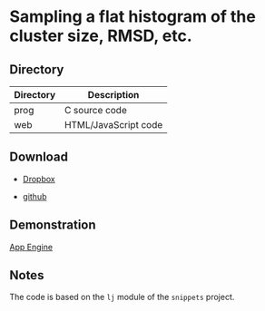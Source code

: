 # Sampling a flat histogram of the cluster size, RMSD, etc. #

## Directory ##

  Directory   | Description
--------------|--------------------------
  prog        | C source code
  web         | HTML/JavaScript code



## Download ##

 * [Dropbox](https://www.dropbox.com/sh/1918tkacrp5stuo/AADMxMNMTKs_Zp1zDHRMObGra)

 * [github](http://github.com/cheng2zhang/fclus)



## Demonstration ##

  [App Engine](http://cheng2zhang.appspot.com/prog/fclus/web/lj.html)

## Notes ##

The code is based on the `lj` module of the `snippets` project.

